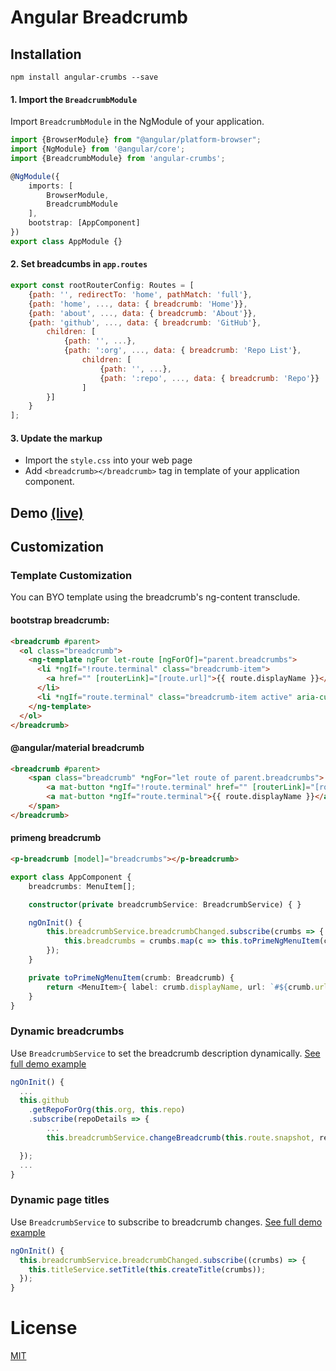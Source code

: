 # Angular Breadcrumb

## Installation

```shell
npm install angular-crumbs --save
```

#### 1. Import the `BreadcrumbModule`
Import `BreadcrumbModule` in the NgModule of your application.

```typescript
import {BrowserModule} from "@angular/platform-browser";
import {NgModule} from '@angular/core';
import {BreadcrumbModule} from 'angular-crumbs';

@NgModule({
    imports: [
        BrowserModule,
        BreadcrumbModule
    ],
    bootstrap: [AppComponent]
})
export class AppModule {}
```

#### 2. Set breadcumbs in `app.routes`
```javascript
export const rootRouterConfig: Routes = [  
    {path: '', redirectTo: 'home', pathMatch: 'full'},  
    {path: 'home', ..., data: { breadcrumb: 'Home'}},  
    {path: 'about', ..., data: { breadcrumb: 'About'}},  
    {path: 'github', ..., data: { breadcrumb: 'GitHub'},  
        children: [  
            {path: '', ...},  
            {path: ':org', ..., data: { breadcrumb: 'Repo List'},  
                children: [  
                    {path: '', ...},  
                    {path: ':repo', ..., data: { breadcrumb: 'Repo'}}  
                ]  
        }]  
    }  
];
```

#### 3. Update the markup
- Import the `style.css` into your web page
- Add `<breadcrumb></breadcrumb>` tag in template of your application component.

## Demo [(live)](https://emilol.github.io/angular-crumbs)

## Customization

### Template Customization

You can BYO template using the breadcrumb's ng-content transclude. 

#### bootstrap breadcrumb:

```html 
<breadcrumb #parent>  
  <ol class="breadcrumb">
    <ng-template ngFor let-route [ngForOf]="parent.breadcrumbs">
      <li *ngIf="!route.terminal" class="breadcrumb-item">
        <a href="" [routerLink]="[route.url]">{{ route.displayName }}</a>
      </li>
      <li *ngIf="route.terminal" class="breadcrumb-item active" aria-current="page">{{ route.displayName }}</li>
    </ng-template>
  </ol>
</breadcrumb>  
```

#### @angular/material breadcrumb

```html
<breadcrumb #parent>
    <span class="breadcrumb" *ngFor="let route of parent.breadcrumbs">
        <a mat-button *ngIf="!route.terminal" href="" [routerLink]="[route.url]">{{ route.displayName }}</a>
        <a mat-button *ngIf="route.terminal">{{ route.displayName }}</a>
    </span>
</breadcrumb>
```

#### primeng breadcrumb

```html
<p-breadcrumb [model]="breadcrumbs"></p-breadcrumb>
```
```typescript
export class AppComponent {
    breadcrumbs: MenuItem[];

    constructor(private breadcrumbService: BreadcrumbService) { }

    ngOnInit() {
        this.breadcrumbService.breadcrumbChanged.subscribe(crumbs => {
            this.breadcrumbs = crumbs.map(c => this.toPrimeNgMenuItem(c));
        });
    }

    private toPrimeNgMenuItem(crumb: Breadcrumb) {
        return <MenuItem>{ label: crumb.displayName, url: `#${crumb.url}`}
    }
}
```

### Dynamic breadcrumbs 

Use `BreadcrumbService` to set the breadcrumb description dynamically. [See full demo example](https://github.com/emilol/angular-crumbs/blob/master/demos/demo-angular-six/src/app/shared/github/repo-detail/repo-detail.component.ts)

```typescript
ngOnInit() {
  ...      
  this.github
    .getRepoForOrg(this.org, this.repo)
    .subscribe(repoDetails => {
        ...
        this.breadcrumbService.changeBreadcrumb(this.route.snapshot, repoDetails.name);

  });
  ...
}
```

### Dynamic page titles

Use `BreadcrumbService` to subscribe to breadcrumb changes. [See full demo example](https://github.com/emilol/angular-crumbs/blob/master/demos/demo-angular-six/projects/bootstrap-demo/src/app/app.component.ts)

```typescript
ngOnInit() {
  this.breadcrumbService.breadcrumbChanged.subscribe((crumbs) => {
    this.titleService.setTitle(this.createTitle(crumbs));
  });
}
```

# License
 [MIT](/LICENSE)